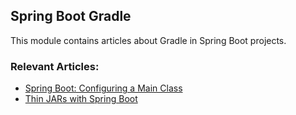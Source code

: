 ## Spring Boot Gradle

This module contains articles about Gradle in Spring Boot projects.

### Relevant Articles:

- [Spring Boot: Configuring a Main Class](https://www.nabgc.com/spring-boot-main-class)
- [Thin JARs with Spring Boot](https://www.nabgc.com/spring-boot-thin-jar)
